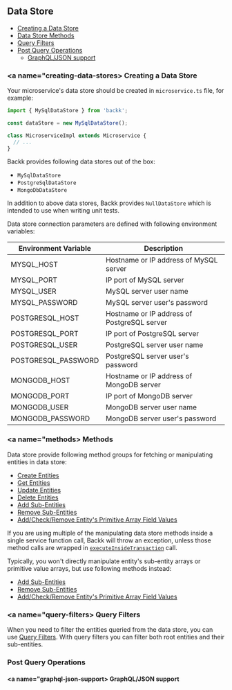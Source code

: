 ## Data Store

- [Creating a Data Store](#creating-data-store)
- [Data Store Methods](#methods)
- [Query Filters](#query-filters)
- [Post Query Operations](#post-query-operations)
  - [GraphQL/JSON support](#graphql-json-support)

### <a name="creating-data-stores></a> Creating a Data Store

Your microservice's data store should be created in `microservice.ts` file, for example:

```ts
import { MySqlDataStore } from 'backk';

const dataStore = new MySqlDataStore();

class MicroserviceImpl extends Microservice {
  // ...
}
```

Backk provides following data stores out of the box:

- `MySqlDataStore`
- `PostgreSqlDataStore`
- `MongoDbDataStore`

In addition to above data stores, Backk provides `NullDataStore` which is intended to use when writing unit tests.

Data store connection parameters are defined with following environment variables:

| Environment Variable | Description                                 |
| -------------------- | ------------------------------------------- |
| MYSQL_HOST           | Hostname or IP address of MySQL server      |
| MYSQL_PORT           | IP port of MySQL server                     |
| MYSQL_USER           | MySQL server user name                      |
| MYSQL_PASSWORD       | MySQL server user's password                |
| POSTGRESQL_HOST      | Hostname or IP address of PostgreSQL server |
| POSTGRESQL_PORT      | IP port of PostgreSQL server                |
| POSTGRESQL_USER      | PostgreSQL server user name                 |
| POSTGRESQL_PASSWORD  | PostgreSQL server user's password           |
| MONGODB_HOST         | Hostname or IP address of MongoDB server    |
| MONGODB_PORT         | IP port of MongoDB server                   |
| MONGODB_USER         | MongoDB server user name                    |
| MONGODB_PASSWORD     | MongoDB server user's password              |

### <a name="methods></a> Methods

Data store provide following method groups for fetching or manipulating entities in data store:

- [Create Entities](../api/CREATE_ENTITIES.MD)
- [Get Entities](../api/GET_ENTITIES.MD)
- [Update Entities](../api/UPDATE_ENTITIES.MD)
- [Delete Entities](../api/DELETE_ENTITIES.MD)
- [Add Sub-Entities](../api/ADD_SUBENTITIES.MD)
- [Remove Sub-Entities](../api/REMOVE_SUBENTITIES.MD)
- [Add/Check/Remove Entity's Primitive Array Field Values](../api/ENTITY_ARRAYS.MD)

If you are using multiple of the manipulating data store methods inside a single service function call,
Backk will throw an exception, unless those method calls are wrapped in [`executeInsideTransaction`](../api/ABSTRACT_DATA_STORE.MD#executeinsidetransaction) call.

Typically, you won't directly manipulate entity's sub-entity arrays or primitive value arrays, but use following methods instead:

- [Add Sub-Entities](../api/ADD_SUBENTITIES.MD)
- [Remove Sub-Entities](../api/REMOVE_SUBENTITIES.MD)
- [Add/Check/Remove Entity's Primitive Array Field Values](../api/ENTITY_ARRAYS.MD)

### <a name="query-filters></a> Query Filters
When you need to filter the entities queried from the data store, you can use [Query Filters](../api/QUERY_FILTERS.MD).
With query filters you can filter both root entities and their sub-entities.

### <a name="post-query-operations"></a> Post Query Operations


#### <a name="graphql-json-support></a> GraphQL/JSON support
